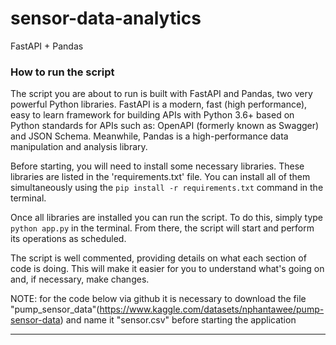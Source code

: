 # sensor-data-analytics

FastAPI + Pandas

### How to run the script

The script you are about to run is built with FastAPI and Pandas, two very powerful Python libraries. FastAPI is a modern, fast (high performance), easy to learn framework for building APIs with Python 3.6+ based on Python standards for APIs such as: OpenAPI (formerly known as Swagger) and JSON Schema. Meanwhile, Pandas is a high-performance data manipulation and analysis library.

Before starting, you will need to install some necessary libraries. These libraries are listed in the 'requirements.txt' file. You can install all of them simultaneously using the `pip install -r requirements.txt` command in the terminal.

Once all libraries are installed you can run the script. To do this, simply type `python app.py` in the terminal. From there, the script will start and perform its operations as scheduled.

The script is well commented, providing details on what each section of code is doing. This will make it easier for you to understand what's going on and, if necessary, make changes.

NOTE: for the code below via github it is necessary to download the file "pump_sensor_data"(https://www.kaggle.com/datasets/nphantawee/pump-sensor-data) and name it "sensor.csv" before starting the application

---
